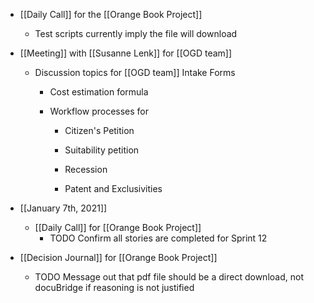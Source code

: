 - [[Daily Call]] for the [[Orange Book Project]]
	 - Test scripts currently imply the file will download

- [[Meeting]] with [[Susanne Lenk]] for [[OGD team]]
	 - Discussion topics for [[OGD team]] Intake Forms 
		 - Cost estimation formula

		 - Workflow processes for
			 - Citizen's Petition

			 - Suitability petition

			 - Recession

			 - Patent and Exclusivities

- [[January 7th, 2021]]
	 - [[Daily Call]] for [[Orange Book Project]]
		 - TODO  Confirm all stories are completed for Sprint 12

- [[Decision Journal]] for [[Orange Book Project]]
	 - TODO  Message out that pdf file should be a direct download, not docuBridge if reasoning is not justified
